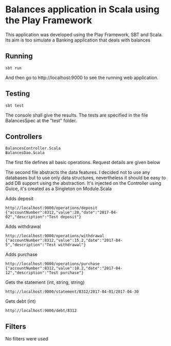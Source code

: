 

# Balances application in Scala using the Play Framework

This application was developed using the Play Framework, SBT and Scala. Its aim is too simulate a Banking application that deals with balances

## Running

```
sbt run
```

And then go to http://localhost:9000 to see the running web application.

## Testing
```
sbt test
```
The console shall give the results. The tests are specified in the file BalancesSpec at the "test" folder.
## Controllers
```
BalancesController.Scala
BalancesDao.Scala
```
The first file defines all basic operations. Request details are given below

The second file abstracts the data features. I decided not to use any databases but to use only data structures, nevertheless it should be easy to add DB support using the abstraction. It's injected on the Controller using Guice, it's created as a Singleton on Module.Scala

Adds deposit
```
http://localhost:9000/operations/deposit 
{"accountNumber":8312,"value":20,"date":"2017-04-02","description":"Test deposit"}
```
Adds withdrawal
```
http://localhost:9000/operations/withdrawal 
{"accountNumber":8312,"value":15.2,"date":"2017-04-5","description":"Test withdrawal"}
```
Adds purchase
```
http://localhost:9000/operations/purchase
{"accountNumber":8312,"value":10.2,"date":"2017-04-12","description":"Test purchase"}
```
Gets the statement (int, string, string)
```
http://localhost:9000/statement/8312/2017-04-01/2017-04-30
```
Gets debt (int)
```
http://localhost:9000/debt/8312
```


## Filters
No filters were used

